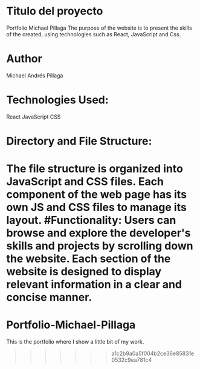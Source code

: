 # Titulo del proyecto
Portfolio Michael Pillaga
The purpose of the website is to present the skills of the created, using technologies such as React, JavaScript and Css.
# Author
Michael Andrés Pillaga
# Technologies Used:
React
JavaScript
CSS
# Directory and File Structure:
The file structure is organized into JavaScript and CSS files.
Each component of the web page has its own JS and CSS files to manage its layout.
#Functionality:
Users can browse and explore the developer's skills and projects by scrolling down the website.
Each section of the website is designed to display relevant information in a clear and concise manner.
=======
# Portfolio-Michael-Pillaga
This is the portfolio where I show a little bit of my work. 
>>>>>>> a1c2b9a0a5f004b2ce36e85831e0532c9ea781c4
